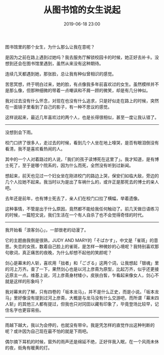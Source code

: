 ﻿---
layout: post
title: 从图书馆的女生说起
date: 2019-06-18 23:00
categories: essay
tags: 生活 杂谈
---

图书馆里的那个女生，为什么那么让我在意呢？

是因为之前在路上遇到过她吗？我去服务厅解锁校园卡的时候，她正好去补卡。没想到还会在图书馆里遇到，虽然从来没有这种期待。

连续几天都遇到她，那张脸，总让我有种似曾相识的感觉。

苦思冥想，终于明白过来，她的脸，有点像我多年前喜欢过的女生。虽然模样并不是那么像，但那种细微的带着一点嘲讽和不屑一顾的微笑，却是有几分神似。

我对过去没有什么怀念，对现在也没有什么追求，只是好似走在路上的时候，突然在一面镜子里看到了自己的影子，有一种不思议的感觉。

这样说起来，最近几年喜欢过的两个人，也是长得很相似，甚至一度让我认错了。

-----

没想到会下雨。

校门口挤了很多人，走过去的时候，看到几个人坐在地上嚎哭，是否有眼泪倒没有看清，我不是喜欢看热闹的人。

其中的一个人对着路过的人说，「我们的孩子读博死在这里了」。我才知道，是有博士死了，至于是哪个院系的，因为什么而死，全然没有听到过新闻。

想起来，前天也见过一个妇女坐在刚进校门的路边上哭，保安们如临大敌，旁边的几个人拉她不起来。我当时以为是出了车祸什么的，或许正是那死去的博士的亲人吧。

去年还是前年，也有博士死去了，亲人们在校门口拉了横幅，举着遗像。

这种事情，不管是出于什么原因，竟然都不能给我任何触动了。前几天做日语练习的时候，一篇短文说，我们生活在一个有人自杀了也不会觉得奇怪的时代。

-----

我开始看「浪客剑心」，一部很老的动漫了。

它的主题曲我倒是很熟，JUDY AND MARY的「そばかす」，中文是「雀斑」的意思。失恋的女孩，数着自己脸上的雀斑，是怎样一种微妙的心境呢？我特别喜欢那句歌词，真正痛苦的夜晚，为什么却想不起他的笑颜呢？

剑心是幕末的人斩，喜欢用「拙者」和「ござる」这两个词，让我想起「银魂」里的河上万齐。查了一下，果然剑心也是以河上彦斋为原型，比起万齐，似乎还更接近原主一点。维基上说，河上彦斋身材矮小，皮肤白皙，乍看起来像女人，剑心不就是这样的形象吗？

我对幕末的了解，只有四卷的「坂本龙马」，并不是什么正史，而是小说。「坂本龙马」里好像没有提到过河上彦斋，大概是与龙马没有什么交游吧，而所谓「幕末四人斩」的其他三人都有提过，但我也只对冈田以藏有印象了，毕竟登场比较早，记住名字也更容易些。

-----

雨越下越大，我以为会停的，也就没有带伞。我是凭怎样的直觉作出这种判断的呢？或许因为自己现在最不怕的就是下雨吧。

偶尔摘下耳机的时候，窗外的雨声还是绵延不绝，正好伴我入眠，在一个风雨未休的夜，街角有暖黄的灯。
